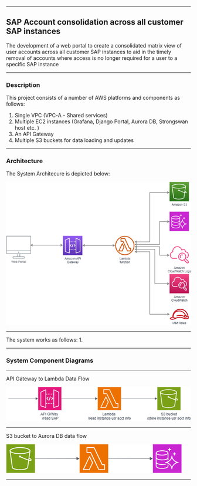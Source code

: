 

---

## SAP Account consolidation across all customer SAP instances

The development of a web portal to create a consolidated matrix view of user accounts across all customer SAP instances to aid in the timely removal of accounts where access is no longer required for a user to a specific SAP instance

---

### Description

This project consists of a number of AWS platforms and components as follows:
1. Single VPC (VPC-A - Shared services)
2. Multiple EC2 instances (Grafana, Django Portal, Aurora DB, Strongswan host etc. )
3. An API Gateway
4. Multiple S3 buckets for data loading and updates

---

### Architecture

The System Architecure is depicted below:

<img src="./SAP-accounts.png">

---

The system works as follows:
1.  

---

### System Component Diagrams

---

API Gateway to Lambda Data Flow

<img src="./API2S3.png">
   
---

S3 bucket to Aurora DB data flow

<img src="./S3toAurora.png">

---
